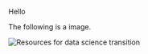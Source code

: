 Hello

The following is a image. 

![Resources for data science transition](https://snag.gy/UpGARS.jpg)
